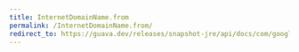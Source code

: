 ```yaml
---
title: InternetDomainName.from
permalink: /InternetDomainName.from/
redirect_to: https://guava.dev/releases/snapshot-jre/api/docs/com/google/common/net/InternetDomainName.html#from-java.lang.String-
---
```

